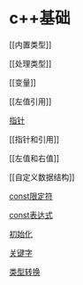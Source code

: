 # c++基础

[[内置类型]]

[[处理类型]]

[[变量]]

[[左值引用]]
  
[指针](c++_指针.md)

[[指针和引用]]

[[左值和右值]]

[[自定义数据结构]]

[const限定符](c++_const.md)

[const表达式](c++_constexpr.md)

[初始化](c++初始化.md)

[关键字](c++_Keyword.md)

[类型转换](c++_Convert_Type.md)